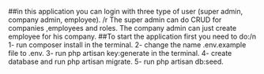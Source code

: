 ##in this application you can login with three type of user (super admin, company admin, employee). /r
The super admin can do CRUD for companies ,employees and roles. The company admin can just create employee for his company.
##To start the application first you need to do:/n
1- run composer install in the terminal.
2- change the name .env.example file to .env.
3- run php artisan key:generate in the terminal.
4- create database and run php artisan migrate.
5- run php artisan db:seed.
